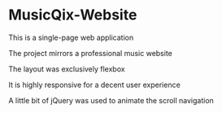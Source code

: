 # MusicQix-Website

This is a single-page web application

The project mirrors a professional music website

The layout was exclusively flexbox

It is highly responsive for a decent user experience

A little bit of jQuery was used to animate the scroll navigation
